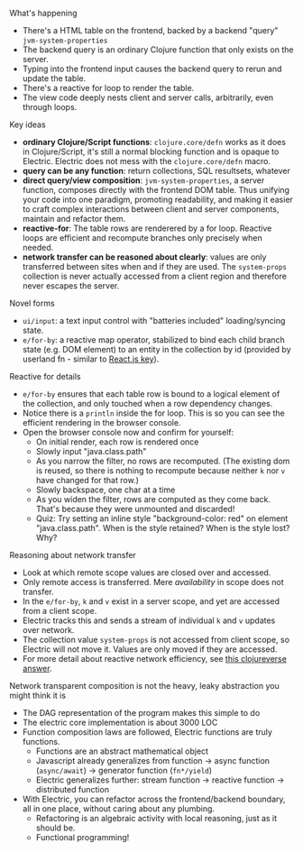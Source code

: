What's happening

* There's a HTML table on the frontend, backed by a backend "query" `jvm-system-properties` 
* The backend query is an ordinary Clojure function that only exists on the server.
* Typing into the frontend input causes the backend query to rerun and update the table.
* There's a reactive for loop to render the table.
* The view code deeply nests client and server calls, arbitrarily, even through loops.

Key ideas

* **ordinary Clojure/Script functions**: `clojure.core/defn` works as it does in Clojure/Script, it's still a normal blocking function and is opaque to Electric. Electric does not mess with the `clojure.core/defn` macro.
* **query can be any function**: return collections, SQL resultsets, whatever
* **direct query/view composition**: `jvm-system-properties`, a server function, composes directly with the frontend DOM table. Thus unifying your code into one paradigm, promoting readability, and making it easier to craft complex interactions between client and server components, maintain and refactor them.
* **reactive-for**: The table rows are renderered by a for loop. Reactive loops are efficient and recompute branches only precisely when needed.
* **network transfer can be reasoned about clearly**: values are only transferred between sites when and if they are used. The `system-props` collection is never actually accessed from a client region and therefore never escapes the server.

Novel forms

* `ui/input`: a text input control with "batteries included" loading/syncing state.
* `e/for-by`: a reactive map operator, stabilized to bind each child branch state (e.g. DOM element) to an entity in the collection by id (provided by userland fn - similar to [React.js key](https://stackoverflow.com/questions/28329382/understanding-unique-keys-for-array-children-in-react-js/43892905#43892905)).

Reactive for details

* `e/for-by` ensures that each table row is bound to a logical element of the collection, and only touched when a row dependency changes.
* Notice there is a `println` inside the for loop. This is so you can see the efficient rendering in the browser console. 
* Open the browser console now and confirm for yourself:
  * On initial render, each row is rendered once
  * Slowly input "java.class.path"
  * As you narrow the filter, no rows are recomputed. (The existing dom is reused, so there is nothing to recompute because neither `k` nor `v` have changed for that row.)
  * Slowly backspace, one char at a time
  * As you widen the filter, rows are computed as they come back. That's because they were unmounted and discarded!
  * Quiz: Try setting an inline style "background-color: red" on element "java.class.path". When is the style retained? When is the style lost? Why?

Reasoning about network transfer

* Look at which remote scope values are closed over and accessed.
* Only remote access is transferred. Mere *availability* in scope does not transfer.
* In the `e/for-by`, `k` and `v` exist in a server scope, and yet are accessed from a client scope.
* Electric tracks this and sends a stream of individual `k` and `v` updates over network.
* The collection value `system-props` is not accessed from client scope, so Electric will not move it. Values are only moved if they are accessed.
* For more detail about reactive network efficiency, see [this clojureverse answer](https://clojureverse.org/t/electric-clojure-a-signals-dsl-for-fullstack-web-ui/9788/32?u=dustingetz).

Network transparent composition is not the heavy, leaky abstraction you might think it is

* The DAG representation of the program makes this simple to do
* The electric core implementation is about 3000 LOC
* Function composition laws are followed, Electric functions are truly functions.
  * Functions are an abstract mathematical object
  * Javascript already generalizes from function -> async function (`async/await`) -> generator function (`fn*/yield`)
  * Electric generalizes further: stream function -> reactive function -> distributed function
* With Electric, you can refactor across the frontend/backend boundary, all in one place, without caring about any plumbing. 
  * Refactoring is an algebraic activity with local reasoning, just as it should be. 
  * Functional programming!
